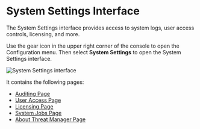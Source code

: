 # System Settings Interface

The System Settings interface provides access to system logs, user access controls, licensing, and
more.

Use the gear icon in the upper right corner of the console to open the Configuration menu. Then
select **System Settings** to open the System Settings interface.

![System Settings interface](/img/product_docs/threatprevention/threatprevention/reportingmodule/interface.webp)

It contains the following pages:

- [Auditing Page](/docs/threatmanager/3.0/threatmanager/administration/configuration/systemsettings/auditing.md)
- [User Access Page](/docs/threatmanager/3.0/threatmanager/administration/configuration/systemsettings/useraccess.md)
- [Licensing Page](/docs/threatmanager/3.0/threatmanager/administration/configuration/systemsettings/licensing.md)
- [System Jobs Page](/docs/threatmanager/3.0/threatmanager/administration/configuration/systemsettings/systemjobs.md)
- [About Threat Manager Page](/docs/threatmanager/3.0/threatmanager/administration/configuration/systemsettings/about.md)
